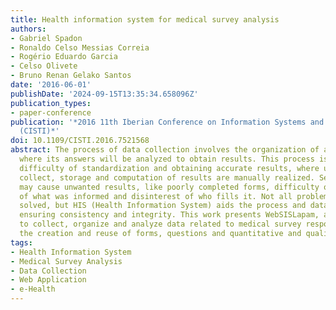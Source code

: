 ```yaml
---
title: Health information system for medical survey analysis
authors:
- Gabriel Spadon
- Ronaldo Celso Messias Correia
- Rogério Eduardo Garcia
- Celso Olivete
- Bruno Renan Gelako Santos
date: '2016-06-01'
publishDate: '2024-09-15T13:35:34.658096Z'
publication_types:
- paper-conference
publication: '*2016 11th Iberian Conference on Information Systems and Technologies
  (CISTI)*'
doi: 10.1109/CISTI.2016.7521568
abstract: The process of data collection involves the organization of a group of questions,
  where its answers will be analyzed to obtain results. This process is faced with
  difficulty of standardization and obtaining accurate results, where usually the
  collect, storage and computation of results are manually realized. Several factors
  may cause unwanted results, like poorly completed forms, difficulty of interpretation
  of what was informed and disinterest of who fills it. Not all problems can be simply
  solved, but HIS (Health Information System) aids the process and data analysis,
  ensuring consistency and integrity. This work presents WebSISLapam, a web application
  to collect, organize and analyze data related to medical survey responses, supporting
  the creation and reuse of forms, questions and quantitative and qualitative variables.
tags:
- Health Information System
- Medical Survey Analysis
- Data Collection
- Web Application
- e-Health
---
```

